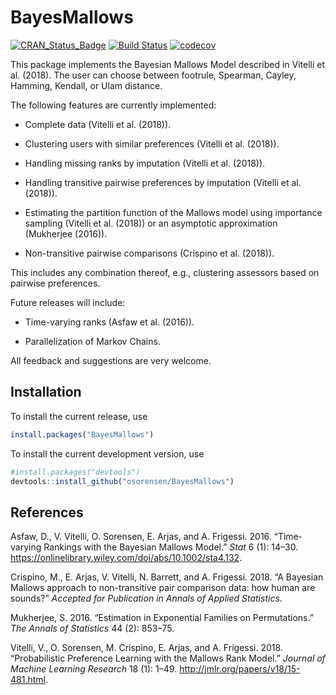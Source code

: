 
<!-- README.md is generated from README.Rmd. Please edit that file -->

# BayesMallows

[![CRAN\_Status\_Badge](http://www.r-pkg.org/badges/version/BayesMallows)](https://cran.r-project.org/package=BayesMallows)
[![Build
Status](https://travis-ci.org/osorensen/BayesMallows.svg?branch=master)](https://travis-ci.org/osorensen/BayesMallows)
[![codecov](https://codecov.io/gh/osorensen/BayesMallows/branch/master/graph/badge.svg)](https://codecov.io/gh/osorensen/BayesMallows)

This package implements the Bayesian Mallows Model described in Vitelli
et al. (2018). The user can choose between footrule, Spearman, Cayley,
Hamming, Kendall, or Ulam distance.

The following features are currently implemented:

  - Complete data (Vitelli et al. (2018)).

  - Clustering users with similar preferences (Vitelli et al. (2018)).

  - Handling missing ranks by imputation (Vitelli et al. (2018)).

  - Handling transitive pairwise preferences by imputation (Vitelli et
    al. (2018)).

  - Estimating the partition function of the Mallows model using
    importance sampling (Vitelli et al. (2018)) or an asymptotic
    approximation (Mukherjee (2016)).

  - Non-transitive pairwise comparisons (Crispino et al. (2018)).

This includes any combination thereof, e.g., clustering assessors based
on pairwise preferences.

Future releases will include:

  - Time-varying ranks (Asfaw et al. (2016)).

  - Parallelization of Markov Chains.

All feedback and suggestions are very welcome.

## Installation

To install the current release, use

``` r
install.packages("BayesMallows")
```

To install the current development version, use

``` r
#install.packages("devtools")
devtools::install_github("osorensen/BayesMallows")
```

## References

<div id="refs" class="references">

<div id="ref-asfaw2016">

Asfaw, D., V. Vitelli, O. Sorensen, E. Arjas, and A. Frigessi. 2016.
“Time‐varying Rankings with the Bayesian Mallows Model.” *Stat* 6 (1):
14–30. <https://onlinelibrary.wiley.com/doi/abs/10.1002/sta4.132>.

</div>

<div id="ref-crispino2018">

Crispino, M., E. Arjas, V. Vitelli, N. Barrett, and A. Frigessi. 2018.
“A Bayesian Mallows approach to non-transitive pair comparison data:
how human are sounds?” *Accepted for Publication in Annals of Applied
Statistics*.

</div>

<div id="ref-mukherjee2016">

Mukherjee, S. 2016. “Estimation in Exponential Families on
Permutations.” *The Annals of Statistics* 44 (2): 853–75.

</div>

<div id="ref-vitelli2018">

Vitelli, V., O. Sorensen, M. Crispino, E. Arjas, and A. Frigessi. 2018.
“Probabilistic Preference Learning with the Mallows Rank Model.”
*Journal of Machine Learning Research* 18 (1): 1–49.
<http://jmlr.org/papers/v18/15-481.html>.

</div>

</div>
